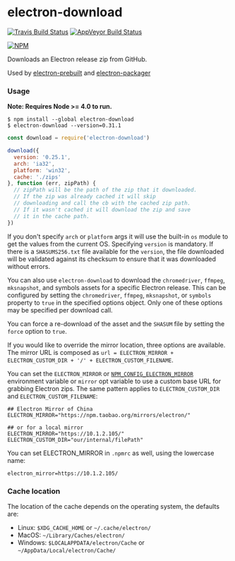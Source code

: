 # electron-download

[![Travis Build Status](https://travis-ci.org/electron-userland/electron-download.svg?branch=master)](https://travis-ci.org/electron-userland/electron-download)
[![AppVeyor Build Status](https://ci.appveyor.com/api/projects/status/fmfbjmrs42d7bctn/branch/master?svg=true)](https://ci.appveyor.com/project/electron-bot/electron-download/branch/master)

[![NPM](https://nodei.co/npm/electron-download.png?downloads=true)](https://www.npmjs.com/package/electron-download)

Downloads an Electron release zip from GitHub.

Used by [electron-prebuilt](https://npmjs.org/electron-prebuilt) and [electron-packager](https://npmjs.org/electron-packager)

### Usage

**Note: Requires Node >= 4.0 to run.**

```shell
$ npm install --global electron-download
$ electron-download --version=0.31.1
```

```javascript
const download = require('electron-download')

download({
  version: '0.25.1',
  arch: 'ia32',
  platform: 'win32',
  cache: './zips'
}, function (err, zipPath) {
  // zipPath will be the path of the zip that it downloaded.
  // If the zip was already cached it will skip
  // downloading and call the cb with the cached zip path.
  // If it wasn't cached it will download the zip and save
  // it in the cache path.
})
```

If you don't specify `arch` or `platform` args it will use the built-in `os` module to get the values from the current OS. Specifying `version` is mandatory. If there is a `SHASUMS256.txt` file available for the `version`, the file downloaded will be validated against its checksum to ensure that it was downloaded without errors.

You can also use `electron-download` to download the `chromedriver`, `ffmpeg`,
`mksnapshot`, and symbols assets for a specific Electron release. This can be
configured by setting the `chromedriver`, `ffmpeg`, `mksnapshot`, or
`symbols` property to `true` in the specified options object. Only one of
these options may be specified per download call.

You can force a re-download of the asset and the `SHASUM` file by setting the
`force` option to `true`.

If you would like to override the mirror location, three options are available. The mirror URL is composed as `url = ELECTRON_MIRROR + ELECTRON_CUSTOM_DIR + '/' + ELECTRON_CUSTOM_FILENAME`.

You can set the `ELECTRON_MIRROR` or [`NPM_CONFIG_ELECTRON_MIRROR`](https://docs.npmjs.com/misc/config#environment-variables) environment variable or `mirror` opt variable to use a custom base URL for grabbing Electron zips. The same pattern applies to `ELECTRON_CUSTOM_DIR` and `ELECTRON_CUSTOM_FILENAME`:

```plain
## Electron Mirror of China
ELECTRON_MIRROR="https://npm.taobao.org/mirrors/electron/"

## or for a local mirror
ELECTRON_MIRROR="https://10.1.2.105/"
ELECTRON_CUSTOM_DIR="our/internal/filePath"
```

You can set ELECTRON_MIRROR in `.npmrc` as well, using the lowercase name:

```plain
electron_mirror=https://10.1.2.105/
```

### Cache location
The location of the cache depends on the operating system, the defaults are:
- Linux: `$XDG_CACHE_HOME` or `~/.cache/electron/`
- MacOS: `~/Library/Caches/electron/`
- Windows: `$LOCALAPPDATA/electron/Cache` or `~/AppData/Local/electron/Cache/`

